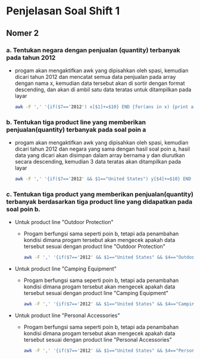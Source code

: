 # Penjelasan Soal Shift 1

## Nomer 2

### a. Tentukan negara dengan penjualan (quantity) terbanyak pada tahun 2012

* progam akan mengaktifkan awk yang dipisahkan oleh spasi, kemudian dicari tahun 2012 dan mencatat semua data penjualan pada array dengan nama x, kemudian data tersebut akan di sortir dengan format descending, dan akan di ambil satu data teratas untuk ditampilkan pada layar

    ```bash
    awk -F ',' '{if($7=='2012') x[$1]+=$10} END {for(ans in x) {print ans}}' WA_Sales_Products_2012-14.csv | sort -nr | head -1
    ```
   
### b. Tentukan tiga product line yang memberikan penjualan(quantity) terbanyak pada soal poin a

* progam akan mengaktifkan awk yang dipisahkan oleh spasi, kemudian dicari tahun 2012 dan negara yang sama dengan hasil soal poin a,  hasil data yang dicari akan disimpan dalam array bernama y dan diurutkan secara descending, kemudian 3 data teratas akan ditampilkan pada layar

    ```bash
    awk -F ',' '{if($7=='2012' && $1=="United States") y[$4]+=$10} END {for(ans in y) {print p[ans],ans}}' WA_Sales_Products_2012-14.csv | sort -nr | awk 'NR<=3 {print $2,$3}'
    ```

### c. Tentukan tiga product yang memberikan penjualan(quantity) terbanyak berdasarkan tiga product line yang didapatkan pada soal poin b.

* Untuk product line "Outdoor Protection"

    * Progam berfungsi sama seperti poin b, tetapi ada penambahan kondisi dimana progam tersebut akan mengecek apakah data tersebut sesuai dengan product line "Outdoor Protection"

        ```bash
        awk -F ',' '{if($7=='2012' && $1=="United States" && $4=="Outdoor Protection") a[$6]+=$10} END {for(ans in a) {print p[ans], ans}}' WA_Sales_Products_2012-14.csv | sort -nr | awk 'NR<=3 {print $2,$3,$4}'
        ```
    
* Untuk product line "Camping Equipment"

    * Progam berfungsi sama seperti poin b, tetapi ada penambahan kondisi dimana progam tersebut akan mengecek apakah data tersebut sesuai dengan product line "Camping Equipment"

        ```bash
        awk -F ',' '{if($7=='2012' && $1=="United States" && $4=="Camping Equipment") b[$6]+=$10} END {for(ans in b) {print p[ans], ans}}' WA_Sales_Products_2012-14.csv | sort -nr | awk 'NR<=3 {print $2,$3,$4}'
        ```
    
* Untuk product line "Personal Accessories"

    * Progam berfungsi sama seperti poin b, tetapi ada penambahan kondisi dimana progam tersebut akan mengecek apakah data tersebut sesuai dengan product line "Personal Accessories"

        ```bash
        awk -F ',' '{if($7=='2012' && $1=="United States" && $4=="Personal Accessories") c[$6]+=$10} END {for(ans in c) {print c[ans], ans}}' WA_Sales_Products_2012-14.csv | sort -nr | awk 'NR<=3 {print $2,$3,$4}'
        ``` 
